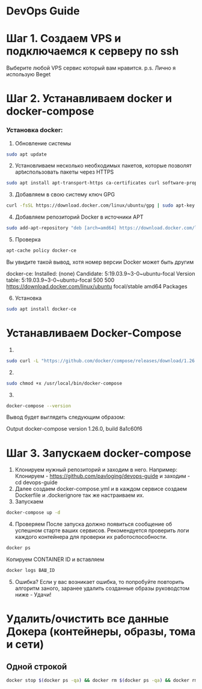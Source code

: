 # DevOps Guide

# Шаг 1. Создаем VPS и подключаемся к серверу по ssh

Выберите любой VPS сервис который вам нравится. p.s. Лично я использую Beget

# Шаг 2. Устанавливаем docker и docker-compose

### Установка docker:

1. Обновление системы
```bash
sudo apt update
```

2. Установливаем несколько необходимых пакетов, которые позволят aptиспользовать пакеты через HTTPS
```bash
sudo apt install apt-transport-https ca-certificates curl software-properties-common
```

3. Добавляем в свою систему ключ GPG
```bash
curl -fsSL https://download.docker.com/linux/ubuntu/gpg | sudo apt-key add -
```

4. Добавляем репозиторий Docker в источники APT
```bash
sudo add-apt-repository "deb [arch=amd64] https://download.docker.com/linux/ubuntu focal stable"
```

5. Проверка
```bash
apt-cache policy docker-ce
```
Вы увидите такой вывод, хотя номер версии Docker может быть другим

docker-ce:
  Installed: (none)
  Candidate: 5:19.03.9~3-0~ubuntu-focal
  Version table:
     5:19.03.9~3-0~ubuntu-focal 500
        500 https://download.docker.com/linux/ubuntu focal/stable amd64 Packages

6. Установка
```bash
sudo apt install docker-ce
```

# Устанавливаем Docker-Compose

1.
```bash
sudo curl -L "https://github.com/docker/compose/releases/download/1.26.0/docker-compose-$(uname -s)-$(uname -m)" -o /usr/local/bin/docker-compose
```

2. 
```bash
sudo chmod +x /usr/local/bin/docker-compose
```

3. 
```bash
docker-compose --version
```

Вывод будет выглядеть следующим образом:

Output
docker-compose version 1.26.0, build 8a1c60f6


# Шаг 3. Запускаем docker-compose
1. Клонируем нужный репозиторий и заходим в него. Например: Клонируем - https://github.com/pavloging/devops-guide и заходим - cd devops-guide
2. Далее создаем docker-compose.yml и в каждом сервисе создаем Dockerfile и .dockerignore так же настраиваем их.
3. Запускаем
```bash
docker-compose up -d
```

4. Проверяем
После запуска должно появиться сообщение об успешном старте ваших сервисов. Рекомендуется проверить логи каждого контейнера для проверки их работоспособности.
```bash
docker ps
```

Копируем CONTAINER ID и вставляем
```bash
docker logs ВАШ_ID
```

5. Ошибка?
Если у вас возникает ошибка, то попробуйте повторить алгоритм заного, заранее удалить созданные образы руководстом ниже - Удачи!

# Удалить/очистить все данные Докера (контейнеры, образы, тома и сети)

## Одной строкой

```bash
docker stop $(docker ps -qa) && docker rm $(docker ps -qa) && docker rmi -f $(docker images -qa) && docker volume rm $(docker volume ls -q) && docker network rm $(docker network ls -q)
```
